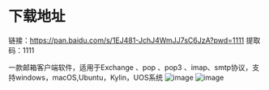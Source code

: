 # 下载地址
链接：https://pan.baidu.com/s/1EJ481-JchJ4WmJJ7sC6JzA?pwd=1111 
提取码：1111

一款邮箱客户端软件，适用于Exchange 、pop 、pop3 、imap、smtp协议，支持windows，macOS,Ubuntu，Kylin，UOS系统
![image](https://github.com/user-attachments/assets/d6dac1ce-7d6e-4124-9e77-09c3741b5f17)
![image](https://github.com/user-attachments/assets/74c21893-330c-4aa1-b836-fb9d2440bcc5)
